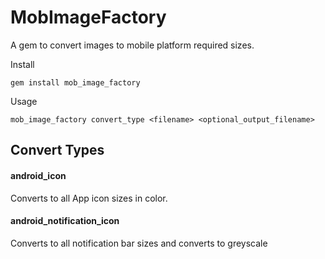 # MobImageFactory

A gem to convert images to mobile platform required sizes.

Install

```
gem install mob_image_factory
```

Usage

```
mob_image_factory convert_type <filename> <optional_output_filename>
```

## Convert Types

#### android_icon

Converts to all App icon sizes in color.

#### android_notification_icon

Converts to all notification bar sizes and converts to greyscale
